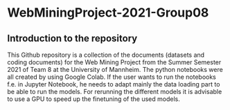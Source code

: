 # WebMiningProject-2021-Group08
## Introduction to the repository
This Github repository is a collection of the documents (datasets and coding documents) for the Web Mining Project from the Summer Semester 2021 of Team 8 at the University of Mannheim. The python notebooks were all created by using Google Colab. If the user wants to run the notebooks f.e. in Jupyter Notebook, he needs to adapt mainly the data loading part to be able to run the models.
For rerunning the different models it is advisable to use a GPU to speed up the finetuning of the used models.
